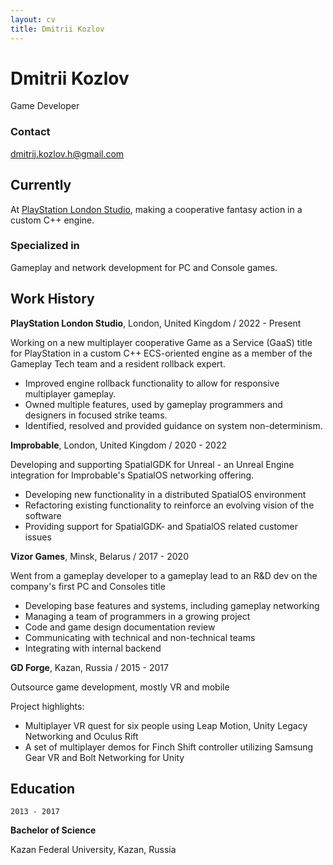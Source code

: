 ```yaml
---
layout: cv
title: Dmitrii Kozlov
---
```

# Dmitrii Kozlov
Game Developer

### Contact

<dmitrij.kozlov.h@gmail.com>

## Currently

At [PlayStation London Studio](https://playstationlondonstudio.com), making a cooperative fantasy action in a custom C++ engine.

### Specialized in

Gameplay and network development for PC and Console games.

## Work History

**PlayStation London Studio**, London, United Kingdom / 2022 - Present

Working on a new multiplayer cooperative Game as a Service (GaaS) title for PlayStation in a custom C++ ECS-oriented engine as a member of the Gameplay Tech team and a resident rollback expert.

* Improved engine rollback functionality to allow for responsive multiplayer gameplay.
* Owned multiple features, used by gameplay programmers and designers in focused strike teams.
* Identified, resolved and provided guidance on system non-determinism.

**Improbable**, London, United Kingdom / 2020 - 2022

Developing and supporting SpatialGDK for Unreal - an Unreal Engine integration for Improbable's SpatialOS networking offering.

* Developing new functionality in a distributed SpatialOS environment
* Refactoring existing functionality to reinforce an evolving vision of the software
* Providing support for SpatialGDK- and SpatialOS related customer issues

**Vizor Games**, Minsk, Belarus / 2017 - 2020

Went from a gameplay developer to a gameplay lead to an R&D dev on the company's first PC and Consoles title

* Developing base features and systems, including gameplay networking
* Managing a team of programmers in a growing project
* Code and game design documentation review
* Communicating with technical and non-technical teams
* Integrating with internal backend

**GD Forge**, Kazan, Russia / 2015 - 2017

Outsource game development, mostly VR and mobile

Project highlights:

* Multiplayer VR quest for six people using Leap Motion, Unity Legacy Networking and Oculus Rift
* A set of multiplayer demos for Finch Shift controller utilizing Samsung Gear VR and Bolt Networking for Unity

## Education

`2013 - 2017`

**Bachelor of Science**

Kazan Federal University, Kazan, Russia

<!-- ### Footer

Last updated: March 2024 -->
